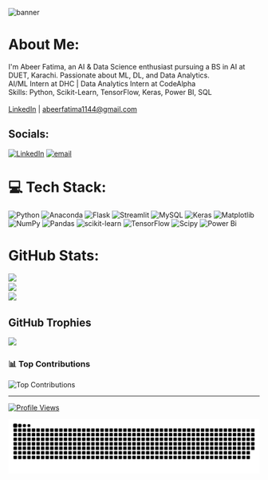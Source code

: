 ![banner](https://github.com/user-attachments/assets/d18648ec-c5de-4c1a-872c-d2d2a6c66d2a)

#  About Me:
I'm Abeer Fatima, an AI & Data Science enthusiast pursuing a BS in AI at DUET, Karachi. Passionate about ML, DL, and Data Analytics.<br> AI/ML Intern at DHC |  Data Analytics Intern at CodeAlpha  <br> Skills: Python, Scikit-Learn, TensorFlow, Keras, Power BI, SQL  <br><br> [LinkedIn](https://www.linkedin.com/in/abeer-fatima--) |  abeerfatima1144@gmail.com 


##  Socials:
[![LinkedIn](https://img.shields.io/badge/LinkedIn-%230077B5.svg?logo=linkedin&logoColor=white)](https://linkedin.com/in/abeer-fatima--) [![email](https://img.shields.io/badge/Email-D14836?logo=gmail&logoColor=white)](mailto:abeerfatima1144@gmail.com) 

# 💻 Tech Stack:
![Python](https://img.shields.io/badge/python-3670A0?style=for-the-badge&logo=python&logoColor=ffdd54) ![Anaconda](https://img.shields.io/badge/Anaconda-%2344A833.svg?style=for-the-badge&logo=anaconda&logoColor=white) ![Flask](https://img.shields.io/badge/flask-%23000.svg?style=for-the-badge&logo=flask&logoColor=white) ![Streamlit](https://img.shields.io/badge/Streamlit-%23FE4B4B.svg?style=for-the-badge&logo=streamlit&logoColor=white) ![MySQL](https://img.shields.io/badge/mysql-4479A1.svg?style=for-the-badge&logo=mysql&logoColor=white) ![Keras](https://img.shields.io/badge/Keras-%23D00000.svg?style=for-the-badge&logo=Keras&logoColor=white) ![Matplotlib](https://img.shields.io/badge/Matplotlib-%23ffffff.svg?style=for-the-badge&logo=Matplotlib&logoColor=black) ![NumPy](https://img.shields.io/badge/numpy-%23013243.svg?style=for-the-badge&logo=numpy&logoColor=white) ![Pandas](https://img.shields.io/badge/pandas-%23150458.svg?style=for-the-badge&logo=pandas&logoColor=white) ![scikit-learn](https://img.shields.io/badge/scikit--learn-%23F7931E.svg?style=for-the-badge&logo=scikit-learn&logoColor=white) ![TensorFlow](https://img.shields.io/badge/TensorFlow-%23FF6F00.svg?style=for-the-badge&logo=TensorFlow&logoColor=white) ![Scipy](https://img.shields.io/badge/SciPy-%230C55A5.svg?style=for-the-badge&logo=scipy&logoColor=%white) ![Power Bi](https://img.shields.io/badge/power_bi-F2C811?style=for-the-badge&logo=powerbi&logoColor=black)
#  GitHub Stats:
![](https://github-readme-stats.vercel.app/api?username=abeerfatima1122&theme=light_border=false&include_all_commits=false&count_private=false)<br/>
![](https://nirzak-streak-stats.vercel.app/?user=abeerfatima1122&theme=light_border=false)<br/>
![](https://github-readme-stats.vercel.app/api/top-langs/?username=abeerfatima1122&theme=light_border=false&include_all_commits=false&count_private=false&layout=compact)

##  GitHub Trophies
![](https://github-profile-trophy.vercel.app/?username=abeerfatima1122&theme=radical&no-frame=false&no-bg=true&margin-w=4)

### 📊 Top Contributions  
![Top Contributions](https://github-readme-stats.vercel.app/api?username=abeerfatima1122&show_icons=true&theme=light&hide_title=true&count_private=true)

---

[![Profile Views](https://visitor-badge.glitch.me/badge?page_id=abeerfatima1122.abeerfatima1122)](https://github.com/abeerfatima1122)


<picture>
  <source media="(prefers-color-scheme: dark)" srcset="https://raw.githubusercontent.com/abeerfatima1122/abeerfatima1122/output/github-snake-dark.svg" />
  <source media="(prefers-color-scheme: light)" srcset="https://raw.githubusercontent.com/abeerfatima1122/abeerfatima1122/output/github-snake.svg" />
  <img alt="github-snake" src="https://raw.githubusercontent.com/abeerfatima1122/abeerfatima1122/output/github-snake.svg" />
</picture>
